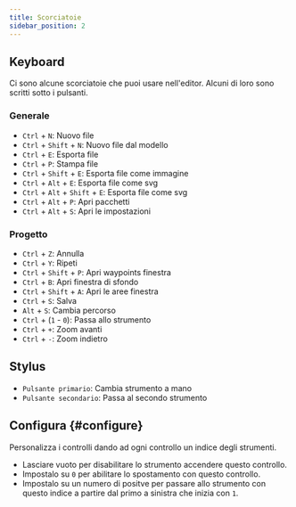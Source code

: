 ```yaml
---
title: Scorciatoie
sidebar_position: 2
---
```


## Keyboard

Ci sono alcune scorciatoie che puoi usare nell'editor.
Alcuni di loro sono scritti sotto i pulsanti.

### Generale

- `Ctrl` + `N`: Nuovo file
- `Ctrl` + `Shift` + `N`: Nuovo file dal modello
- `Ctrl` + `E`: Esporta file
- `Ctrl` + `P`: Stampa file
- `Ctrl` + `Shift` + `E`: Esporta file come immagine
- `Ctrl` + `Alt` + `E`: Esporta file come svg
- `Ctrl` + `Alt` + `Shift` + `E`: Esporta file come svg
- `Ctrl` + `Alt` + `P`: Apri pacchetti
- `Ctrl` + `Alt` + `S`: Apri le impostazioni

### Progetto

- `Ctrl` + `Z`: Annulla
- `Ctrl` + `Y`: Ripeti
- `Ctrl` + `Shift` + `P`: Apri waypoints finestra
- `Ctrl` + `B`: Apri finestra di sfondo
- `Ctrl` + `Shift` + `A`: Apri le aree finestra
- `Ctrl` + `S`: Salva
- `Alt` + `S`: Cambia percorso
- `Ctrl` + (`1` - `0`): Passa allo strumento
- `Ctrl` + `+`: Zoom avanti
- `Ctrl` + `-`: Zoom indietro

## Stylus

- `Pulsante primario`: Cambia strumento a mano
- `Pulsante secondario`: Passa al secondo strumento

## Configura {#configure}

Personalizza i controlli dando ad ogni controllo un indice degli strumenti.

- Lasciare vuoto per disabilitare lo strumento accendere questo controllo.
- Impostalo su `0` per abilitare lo spostamento con questo controllo.
- Impostalo su un numero di positve per passare allo strumento con questo indice a partire dal primo a sinistra che inizia con `1`.
